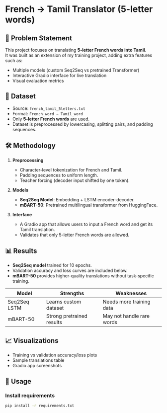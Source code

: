 # French → Tamil Translator (5-letter words)

## 📌 Problem Statement
This project focuses on translating **5-letter French words into Tamil**.  
It was built as an extension of my training project, adding extra features such as:
- Multiple models (custom Seq2Seq vs pretrained Transformer)
- Interactive Gradio interface for live translation
- Visual evaluation metrics

## 📂 Dataset
- Source: `french_tamil_5letters.txt`  
- Format: `French_word → Tamil_word`  
- Only **5-letter French words** are used.  
- Dataset is preprocessed by lowercasing, splitting pairs, and padding sequences.

## 🛠 Methodology
1. **Preprocessing**  
   - Character-level tokenization for French and Tamil.  
   - Padding sequences to uniform length.  
   - Teacher forcing (decoder input shifted by one token).  

2. **Models**  
   - **Seq2Seq Model**: Embedding + LSTM encoder-decoder.  
   - **mBART-50**: Pretrained multilingual transformer from HuggingFace.  

3. **Interface**  
   - A Gradio app that allows users to input a French word and get its Tamil translation.  
   - Validates that only 5-letter French words are allowed.  

## 📊 Results
- **Seq2Seq model** trained for 10 epochs.  
- Validation accuracy and loss curves are included below.  
- **mBART-50** provides higher-quality translations without task-specific training.  

| Model       | Strengths                  | Weaknesses                  |
|-------------|---------------------------|-----------------------------|
| Seq2Seq LSTM| Learns custom dataset     | Needs more training data    |
| mBART-50    | Strong pretrained results | May not handle rare words   |

## 📈 Visualizations
- Training vs validation accuracy/loss plots  
- Sample translations table  
- Gradio app screenshots  

## 🚀 Usage
### Install requirements
```bash
pip install -r requirements.txt
